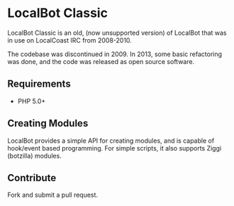 LocalBot Classic
================

LocalBot Classic is an old, (now unsupported version) of LocalBot that was in use on LocalCoast IRC from 2008-2010. 

The codebase was discontinued in 2009. In 2013, some basic refactoring was done, and the code was released as open source software.


## Requirements
 * PHP 5.0+

## Creating Modules

LocalBot provides a simple API for creating modules, and is capable of hook/event based programming. For simple scripts, it also supports Ziggi (botzilla) modules.

## Contribute
Fork and submit a pull request. 

